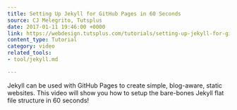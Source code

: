 ```yaml
---
title: Setting Up Jekyll for GitHub Pages in 60 Seconds
source: CJ Melegrito, Tutsplus
date: 2017-01-11 19:46:00 +0000
link: https://webdesign.tutsplus.com/tutorials/setting-up-jekyll-for-github-pages-in-60-seconds--cms-27256
content_type: Tutorial
category: video
related_tools:
- tool/jekyll.md

---
```

Jekyll can be used with GitHub Pages to create simple, blog-aware, static websites. This video will show you how to setup the bare-bones Jekyll flat file structure in 60 seconds!





